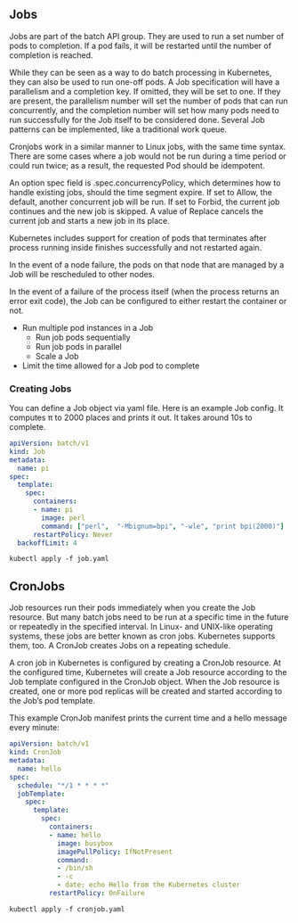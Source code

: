 ## Jobs

Jobs are part of the batch API group. They are used to run a set number of pods to completion. If a pod fails, it will be restarted until the number of completion is reached.

While they can be seen as a way to do batch processing in Kubernetes, they can also be used to run one-off pods. A Job specification will have a parallelism and a completion key. If omitted, they will be set to one. If they are present, the parallelism number will set the number of pods that can run concurrently, and the completion number will set how many pods need to run successfully for the Job itself to be considered done. Several Job patterns can be implemented, like a traditional work queue. 

Cronjobs work in a similar manner to Linux jobs, with the same time syntax. There are some cases where a job would not be run during a time period or could run twice; as a result, the requested Pod should be idempotent. 

An option spec field is .spec.concurrencyPolicy, which determines how to handle existing jobs, should the time segment expire. If set to Allow, the default, another concurrent job will be run. If set to Forbid, the current job continues and the new job is skipped. A value of Replace cancels the current job and starts a new job in its place.

Kubernetes includes support for creation of pods that terminates after process running inside finishes successfully and not restarted again.

In the event of a node failure, the pods on that node that are managed by a Job will be rescheduled to other nodes.

In the event of a failure of the process itself (when the process returns an error exit code), the Job can be configured to either restart the container or not.

* Run multiple pod instances in a Job
    * Run job pods sequentially
    * Run job pods in parallel
    * Scale a Job
* Limit the time allowed for a Job pod to complete

### Creating Jobs
You can define a Job object via yaml file. Here is an example Job config. It computes π to 2000 places and prints it out. It takes around 10s to complete.

```yaml
apiVersion: batch/v1
kind: Job
metadata:
  name: pi
spec:
  template:
    spec:
      containers:
      - name: pi
        image: perl
        command: ["perl",  "-Mbignum=bpi", "-wle", "print bpi(2000)"]
      restartPolicy: Never
  backoffLimit: 4
```
```shell
kubectl apply -f job.yaml
```
## CronJobs

Job resources run their pods immediately when you create the Job resource. But many batch jobs need to be run at a specific time in the future or repeatedly in the specified interval. In Linux- and UNIX-like operating systems, these jobs are better known as cron jobs. Kubernetes supports them, too. A CronJob creates Jobs on a repeating schedule.

A cron job in Kubernetes is configured by creating a CronJob resource. At the configured time, Kubernetes will create a Job resource according to the Job template configured in the CronJob object. When the Job resource is created, one or more pod replicas will be created and started according to the Job’s pod template.

This example CronJob manifest prints the current time and a hello message every minute:
```yaml
apiVersion: batch/v1
kind: CronJob
metadata:
  name: hello
spec:
  schedule: "*/1 * * * *"
  jobTemplate:
    spec:
      template:
        spec:
          containers:
          - name: hello
            image: busybox
            imagePullPolicy: IfNotPresent
            command:
            - /bin/sh
            - -c
            - date; echo Hello from the Kubernetes cluster
          restartPolicy: OnFailure
```
```shell
kubectl apply -f cronjob.yaml
```